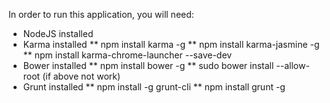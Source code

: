 In order to run this application, you will need:

* NodeJS installed
* Karma installed
	** npm install karma -g
	** npm install karma-jasmine -g
	** npm install karma-chrome-launcher --save-dev
* Bower installed
	** npm install bower -g
	** sudo bower install --allow-root (if above not work)
* Grunt installed
	** npm install -g grunt-cli
	** npm install grunt -g